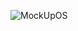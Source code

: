 ![MockUpOS](https://student.labranet.jamk.fi/~M3268/Ohjelmistosuunnittelu/Projektity%C3%B6/MockUpOS.PNG)